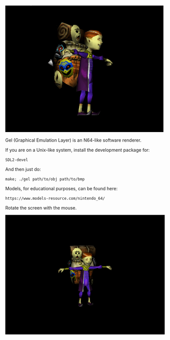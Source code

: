![screenshot](img/salesman.gif)

Gel (Graphical Emulation Layer) is an N64-like software renderer.

If you are on a Unix-like system, install the development package for:

    SDL2-devel

And then just do:

    make; ./gel path/to/obj path/to/bmp

Models, for educational purposes, can be found here:

    https://www.models-resource.com/nintendo_64/

Rotate the screen with the mouse.

![screenshot](img/2018-01-12-220250_800x600_scrot.png)
